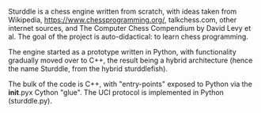 Sturddle is a chess engine written from scratch, with ideas taken from Wikipedia, https://www.chessprogramming.org/, talkchess.com, other internet sources, and The Computer Chess Compendium by David Levy et al. The goal of the project is auto-didactical: to learn chess programming.

The engine started as a prototype written in Python, with functionality gradually moved over to C++, the result being a hybrid architecture (hence the name Sturddle, from the hybrid sturddlefish).

The bulk of the code is C++, with "entry-points" exposed to Python via the __init__.pyx Cython "glue". The UCI protocol is implemented in Python (sturddle.py).
